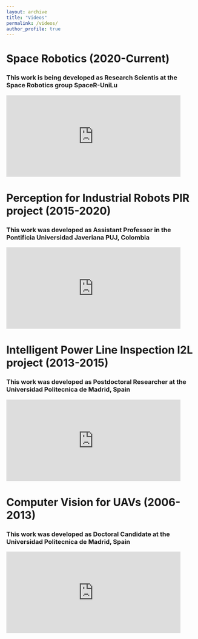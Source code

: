 ```yaml
---
layout: archive
title: "Videos"
permalink: /videos/
author_profile: true
---
```



# Space Robotics (2020-Current)
### This work is being developed as Research Scientis at the Space Robotics group SpaceR-UniLu

<iframe width="460" height="215" src="https://www.youtube.com/embed/videoseries?list=PLgYA51rB9xXwzUSRvtBFvftJQ7xQ-HLxV" title="YouTube video player" frameborder="0" allow="accelerometer; autoplay; clipboard-write; encrypted-media; gyroscope; picture-in-picture" allowfullscreen></iframe>



# Perception for Industrial Robots PIR project (2015-2020)
### This work was developed as Assistant Professor in the Pontificia Universidad Javeriana PUJ, Colombia

<iframe width="460" height="215" src="https://www.youtube.com/embed/videoseries?list=PLgYA51rB9xXyten-mM70tFMB6u1OTJNs7" title="YouTube video player" frameborder="0" allow="accelerometer; autoplay; clipboard-write; encrypted-media; gyroscope; picture-in-picture" allowfullscreen></iframe>



# Intelligent Power Line Inspection I2L project (2013-2015)
### This work was developed as Postdoctoral Researcher at the Universidad Politecnica de Madrid, Spain

<iframe width="460" height="215" src="https://www.youtube.com/embed/videoseries?list=PLgYA51rB9xXymIUKe1llMTe5hkbXc9Jwi" title="YouTube video player" frameborder="0" allow="accelerometer; autoplay; clipboard-write; encrypted-media; gyroscope; picture-in-picture" allowfullscreen></iframe>



# Computer Vision for UAVs (2006-2013)
### This work was developed as Doctoral Candidate at the Universidad Politecnica de Madrid, Spain

<iframe width="460" height="215" src="https://www.youtube.com/embed/videoseries?list=PLgYA51rB9xXxn9nekTBuUQJBt-Hstww2W" title="YouTube video player" frameborder="0" allow="accelerometer; autoplay; clipboard-write; encrypted-media; gyroscope; picture-in-picture" allowfullscreen></iframe>

